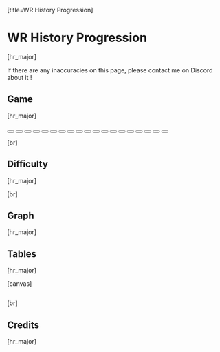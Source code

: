 [title=WR History Progression]
# WR History Progression
[hr_major]  


If there are any inaccuracies on this page, please contact me on Discord about it !

## Game
[hr_major]


<div id="wr-game-buttons">
    <button href="#/wr/th01" data-game="th01" class="card-game"><div></div><span></span><div></div><div></div><div></div></button>
    <button href="#/wr/th02" data-game="th02" class="card-game"><div></div><span></span><div></div><div></div><div></div></button>
    <button href="#/wr/th03" data-game="th03" class="card-game"><div></div><span></span><div></div><div></div><div></div></button>
    <button href="#/wr/th04" data-game="th04" class="card-game"><div></div><span></span><div></div><div></div><div></div></button>
    <button href="#/wr/th05" data-game="th05" class="card-game"><div></div><span></span><div></div><div></div><div></div></button>
    <button href="#/wr/th06" data-game="th06" class="card-game"><div></div><span></span><div></div><div></div><div></div></button>
    <button href="#/wr/th07" data-game="th07" class="card-game"><div></div><span></span><div></div><div></div><div></div></button>
    <button href="#/wr/th08" data-game="th08" class="card-game"><div></div><span></span><div></div><div></div><div></div></button>
    <button href="#/wr/th09" data-game="th09" class="card-game"><div></div><span></span><div></div><div></div><div></div></button>
    <button href="#/wr/th10" data-game="th10" class="card-game"><div></div><span></span><div></div><div></div><div></div></button>
    <button href="#/wr/th11" data-game="th11" class="card-game"><div></div><span></span><div></div><div></div><div></div></button>
    <button href="#/wr/th12" data-game="th12" class="card-game"><div></div><span></span><div></div><div></div><div></div></button>
    <button href="#/wr/th128" data-game="th128" class="card-game"><div></div><span></span><div></div><div></div><div></div></button>
    <button href="#/wr/th13" data-game="th13" class="card-game"><div></div><span></span><div></div><div></div><div></div></button>
    <button href="#/wr/th14" data-game="th14" class="card-game"><div></div><span></span><div></div><div></div><div></div></button>
    <button href="#/wr/th15" data-game="th15" class="card-game"><div></div><span></span><div></div><div></div><div></div></button>
    <button href="#/wr/th16" data-game="th16" class="card-game"><div></div><span></span><div></div><div></div><div></div></button>
    <button href="#/wr/th17" data-game="th17" class="card-game"><div></div><span></span><div></div><div></div><div></div></button>
    <button href="#/wr/th18" data-game="th18" class="card-game"><div></div><span></span><div></div><div></div><div></div></button>
</div>

[br]
## Difficulty
[hr_major]

<div id="wr-difficulty-buttons"></div>

[br]

## Graph
[hr_major]


<div id="wr-chart-wrapper"></div>

## Tables
[hr_major]

[canvas]

<section id='main-wr-tables' style="display: grid; justify-items: stretch; justify-content: center;">
<div id="wr-buttons"></div>
<div id="wr-tables"></div>
</section>

[br]

## Credits
[hr_major]
